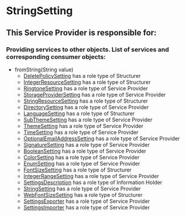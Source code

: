# StringSetting
## This Service Provider is responsible for:
### Providing services to other objects. List of services and corresponding consumer objects: 
* fromString(String value)
	* [DeletePolicySetting](../Structurers/DeletePolicySetting.md) has a role type of Structurer
	* [IntegerResourceSetting](../Structurers/IntegerResourceSetting.md) has a role type of Structurer
	* [RingtoneSetting](../ServiceProviders/RingtoneSetting.md) has a role type of Service Provider
	* [StorageProviderSetting](../ServiceProviders/StorageProviderSetting.md) has a role type of Service Provider
	* [StringResourceSetting](../Structurers/StringResourceSetting.md) has a role type of Structurer
	* [DirectorySetting](../ServiceProviders/DirectorySetting.md) has a role type of Service Provider
	* [LanguageSetting](../Structurers/LanguageSetting.md) has a role type of Structurer
	* [SubThemeSetting](../ServiceProviders/SubThemeSetting.md) has a role type of Service Provider
	* [ThemeSetting](../ServiceProviders/ThemeSetting.md) has a role type of Service Provider
	* [TimeSetting](../ServiceProviders/TimeSetting.md) has a role type of Service Provider
	* [OptionalEmailAddressSetting](../ServiceProviders/OptionalEmailAddressSetting.md) has a role type of Service Provider
	* [SignatureSetting](../ServiceProviders/SignatureSetting.md) has a role type of Service Provider
	* [BooleanSetting](../ServiceProviders/BooleanSetting.md) has a role type of Service Provider
	* [ColorSetting](../ServiceProviders/ColorSetting.md) has a role type of Service Provider
	* [EnumSetting](../ServiceProviders/EnumSetting.md) has a role type of Service Provider
	* [FontSizeSetting](../Structurers/FontSizeSetting.md) has a role type of Structurer
	* [IntegerRangeSetting](../ServiceProviders/IntegerRangeSetting.md) has a role type of Service Provider
	* [SettingsDescription](../InformationHolders/SettingsDescription.md) has a role type of Information Holder
	* [StringSetting](../ServiceProviders/StringSetting.md) has a role type of Service Provider
	* [WebFontSizeSetting](../Structurers/WebFontSizeSetting.md) has a role type of Structurer
	* [SettingsExporter](../ServiceProviders/SettingsExporter.md) has a role type of Service Provider
	* [SettingsImporter](../ServiceProviders/SettingsImporter.md) has a role type of Service Provider
